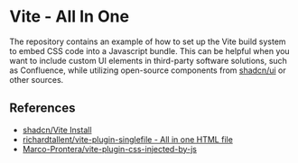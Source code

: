 # Vite - All In One

The repository contains an example of how to set up the Vite build system to embed CSS code into a Javascript bundle. This can be helpful when you want to include custom UI elements in third-party software solutions, such as Confluence, while utilizing open-source components from [shadcn/ui](https://ui.shadcn.com) or other sources.

## References

- [shadcn/Vite Install](https://ui.shadcn.com/docs/installation/vite)
- [richardtallent/vite-plugin-singlefile - All in one HTML file](https://github.com/richardtallent/vite-plugin-singlefile)
- [Marco-Prontera/vite-plugin-css-injected-by-js](https://github.com/Marco-Prontera/vite-plugin-css-injected-by-js)
